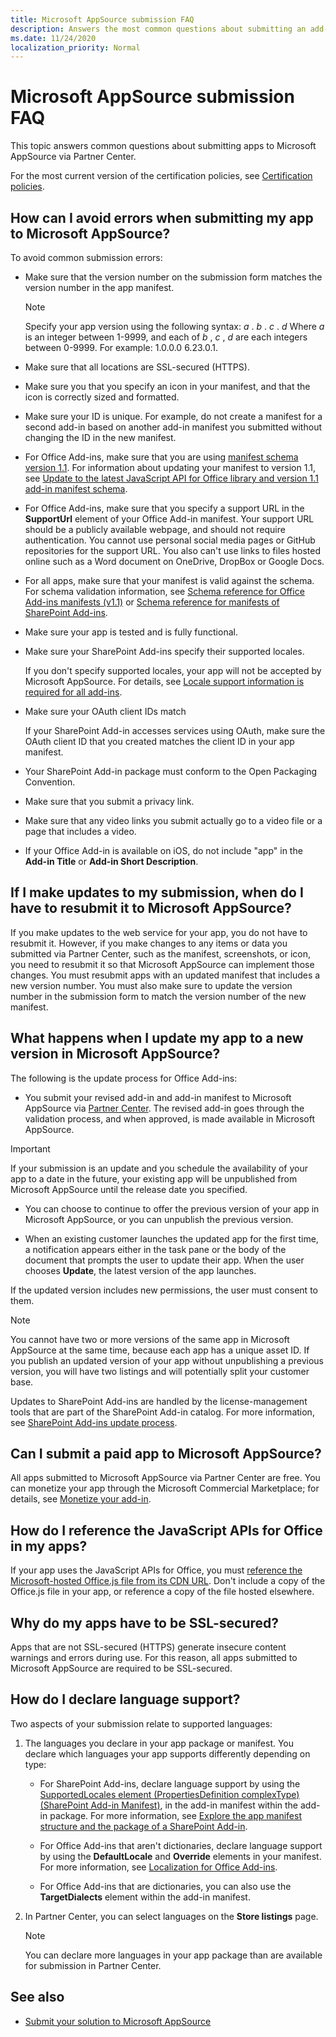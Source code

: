 ```yaml
---
title: Microsoft AppSource submission FAQ
description: Answers the most common questions about submitting an add-in to Microsoft AppSource.
ms.date: 11/24/2020
localization_priority: Normal
---
```


# Microsoft AppSource submission FAQ

This topic answers common questions about submitting apps to Microsoft AppSource via Partner Center.

For the most current version of the certification policies, see [Certification policies](https://docs.microsoft.com/legal/marketplace/certification-policies).

## How can I avoid errors when submitting my app to Microsoft AppSource?

To avoid common submission errors:

- Make sure that the version number on the submission form matches the version number in the app manifest.
    
    > [!NOTE]
    > Specify your app version using the following syntax: *a*  . *b*  . *c*  . *d*  Where *a*  is an integer between 1-9999, and each of *b*  , *c*  , *d*  are each integers between 0-9999. For example: 1.0.0.0 6.23.0.1.

- Make sure that all locations are SSL-secured (HTTPS).

- Make sure you that you specify an icon in your manifest, and that the icon is correctly sized and formatted. 

- Make sure your ID is unique. For example, do not create a manifest for a second add-in based on another add-in manifest you submitted without changing the ID in the new manifest.

- For Office Add-ins, make sure that you are using [manifest schema version 1.1](https://docs.microsoft.com/office/dev/add-ins/overview/add-in-manifests). For information about updating your manifest to version 1.1, see [Update to the latest JavaScript API for Office library and version 1.1 add-in manifest schema](https://docs.microsoft.com/office/dev/add-ins/develop/update-your-javascript-api-for-office-and-manifest-schema-version). 

- For Office Add-ins, make sure that you specify a support URL in the **SupportUrl** element of your Office Add-in manifest. Your support URL should be a publicly available webpage, and should not require authentication. You cannot use personal social media pages or GitHub repositories for the support URL. You also can't use links to files hosted online such as a Word document on OneDrive, DropBox or Google Docs.

-  For all apps, make sure that your manifest is valid against the schema. For schema validation information, see [Schema reference for Office Add-ins manifests (v1.1)](https://docs.microsoft.com/office/dev/add-ins/overview/add-in-manifests) or [Schema reference for manifests of SharePoint Add-ins](https://docs.microsoft.com/sharepoint/dev/schema/schema-reference-for-manifests-of-sharepoint-add-ins).

- Make sure your app is tested and is fully functional.

- Make sure your SharePoint Add-ins specify their supported locales. 
    
  If you don't specify supported locales, your app will not be accepted by Microsoft AppSource. For details, see [Locale support information is required for all add-ins](https://docs.microsoft.com/archive/blogs/officeapps/locale-support-information-is-required-for-all-apps-in-the-sharepoint-store).

- Make sure your OAuth client IDs match
    
  If your SharePoint Add-in accesses services using OAuth, make sure the OAuth client ID that you created matches the client ID in your app manifest.

- Your SharePoint Add-in package must conform to the Open Packaging Convention.

- Make sure that you submit a privacy link. 

- Make sure that any video links you submit actually go to a video file or a page that includes a video.

- If your Office Add-in is available on iOS, do not include "app" in the **Add-in Title** or **Add-in Short Description**.

## If I make updates to my submission, when do I have to resubmit it to Microsoft AppSource?

If you make updates to the web service for your app, you do not have to resubmit it. However, if you make changes to any items or data you submitted via Partner Center, such as the manifest, screenshots, or icon, you need to resubmit it so that Microsoft AppSource can implement those changes. You must resubmit apps with an updated manifest that includes a new version number. You must also make sure to update the version number in the submission form to match the version number of the new manifest.

<a name="bk_q3"> </a>

## What happens when I update my app to a new version in Microsoft AppSource?

The following is the update process for Office Add-ins:

- You submit your revised add-in and add-in manifest to Microsoft AppSource via [Partner Center](https://partner.microsoft.com//dashboard/office/overview). The revised add-in goes through the validation process, and when approved, is made available in Microsoft AppSource.

> [!IMPORTANT]
> If your submission is an update and you schedule the availability of your app to a date in the future, your existing app will be unpublished from Microsoft AppSource until the release date you specified.

- You can choose to continue to offer the previous version of your app in Microsoft AppSource, or you can unpublish the previous version.

- When an existing customer launches the updated app for the first time, a notification appears either in the task pane or the body of the document that prompts the user to update their app. When the user chooses **Update**, the latest version of the app launches.

If the updated version includes new permissions, the user must consent to them.

> [!NOTE]
> You cannot have two or more versions of the same app in Microsoft AppSource at the same time, because each app has a unique asset ID. If you publish an updated version of your app without unpublishing a previous version, you will have two listings and will potentially split your customer base.

Updates to SharePoint Add-ins are handled by the license-management tools that are part of the SharePoint Add-in catalog. For more information, see [SharePoint Add-ins update process](https://docs.microsoft.com/sharepoint/dev/sp-add-ins/sharepoint-add-ins-update-process).

## Can I submit a paid app to Microsoft AppSource?

All apps submitted to Microsoft AppSource via Partner Center are free. You can monetize your app through the Microsoft Commercial Marketplace; for details, see [Monetize your add-in](monetize-addins-through-microsoft-commercial-marketplace.md). 

## How do I reference the JavaScript APIs for Office in my apps?

If your app uses the JavaScript APIs for Office, you must [reference the Microsoft-hosted Office.js file from its CDN URL](https://docs.microsoft.com/office/dev/add-ins/develop/referencing-the-javascript-api-for-office-library-from-its-cdn). Don't include a copy of the Office.js file in your app, or reference a copy of the file hosted elsewhere.

## Why do my apps have to be SSL-secured?

Apps that are not SSL-secured (HTTPS) generate insecure content warnings and errors during use. For this reason, all apps submitted to Microsoft AppSource are required to be SSL-secured.

## How do I declare language support?

Two aspects of your submission relate to supported languages:

1. The languages you declare in your app package or manifest. You declare which languages your app supports differently depending on type:

   - For SharePoint Add-ins, declare language support by using the [SupportedLocales element (PropertiesDefinition complexType) (SharePoint Add-in Manifest)](https://docs.microsoft.com/sharepoint/dev/schema/supportedlocales-element-propertiesdefinition-complextypesharepoint-add-in-manif), in the add-in manifest within the add-in package. For more information, see [Explore the app manifest structure and the package of a SharePoint Add-in](https://docs.microsoft.com/sharepoint/dev/sp-add-ins/explore-the-app-manifest-structure-and-the-package-of-a-sharepoint-add-in).

   - For Office Add-ins that aren't dictionaries, declare language support by using the **DefaultLocale** and **Override** elements in your manifest. For more information, see [Localization for Office Add-ins](https://docs.microsoft.com/office/dev/add-ins/develop/localization).

   - For Office Add-ins that are dictionaries, you can also use the **TargetDialects** element within the add-in manifest.

2. In Partner Center, you can select languages on the **Store listings** page.

    > [!NOTE]
    > You can declare more languages in your app package than are available for submission in Partner Center.

## See also

- [Submit your solution to Microsoft AppSource](use-partner-center-to-submit-to-appsource.md)